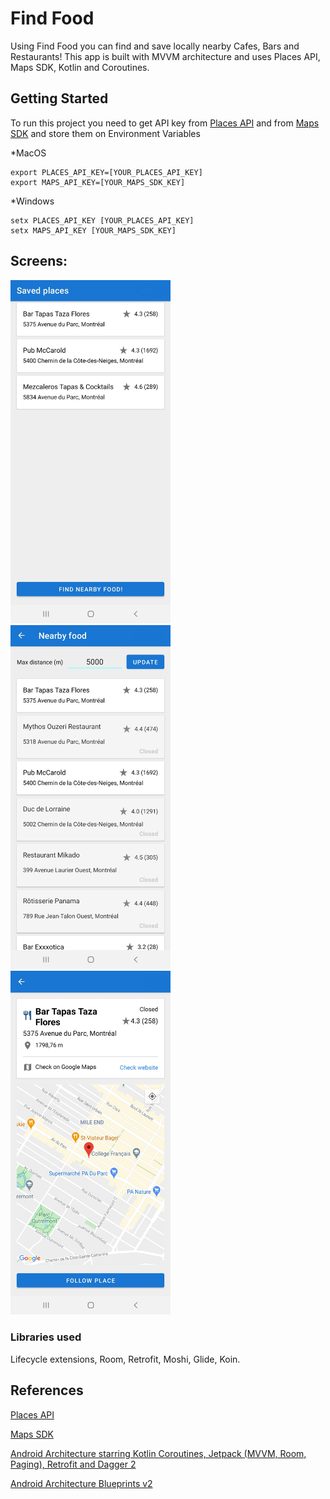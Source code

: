 # Find Food

Using Find Food you can find and save locally nearby Cafes, Bars and Restaurants! This app is built with MVVM architecture and uses Places API, Maps SDK, Kotlin and Coroutines.

## Getting Started

To run this project you need to get API key from [Places API](https://developers.google.com/maps/documentation/places/web-service/overview?hl=vi) and from [Maps SDK](https://developers.google.com/maps/documentation/android-sdk/overview) and store them on Environment Variables

*MacOS
```
export PLACES_API_KEY=[YOUR_PLACES_API_KEY]
export MAPS_API_KEY=[YOUR_MAPS_SDK_KEY]
```
*Windows
```
setx PLACES_API_KEY [YOUR_PLACES_API_KEY]
setx MAPS_API_KEY [YOUR_MAPS_SDK_KEY]
```

## Screens: ##

<p float="left">
  <img src="./screenshots/saved_places.jpg" alt="Saved places" width="256"/>
  <img src="./screenshots/place_list.jpg" alt="Place list" width="256"/>
  <img src="./screenshots/place_details.jpg" alt="Place details" width="256"/>
</p>

### Libraries used
Lifecycle extensions, Room, Retrofit, Moshi, Glide, Koin.

## References
[Places API](https://developers.google.com/maps/documentation/places/web-service/overview?hl=vi)

[Maps SDK](https://developers.google.com/maps/documentation/android-sdk/overview)

[Android Architecture starring Kotlin Coroutines, Jetpack (MVVM, Room, Paging), Retrofit and Dagger 2](https://proandroiddev.com/android-architecture-starring-kotlin-coroutines-jetpack-mvvm-room-paging-retrofit-and-dagger-7749b2bae5f7)

[Android Architecture Blueprints v2](https://github.com/android/architecture-samples)
